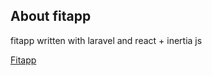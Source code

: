 ## About fitapp

fitapp written with laravel and react + inertia js

[Fitapp](https://fitbody59.ir)
